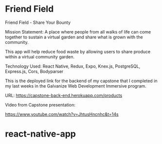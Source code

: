 # Friend Field

Friend Field - Share Your Bounty

Mission Statement: A place where people from all walks of life can come together to sustain a virtual garden and share what is grown with the community.

This app will help reduce food waste by allowing users to share produce within a virtual community garden.

Technology Used: React Native, Redux, Expo, Knex.js, PostgreSQL, Express.js, Cors, Bodyparser

This is the deployed link for the backend of my capstone that I completed in my last weeks in the Galvanize Web Development Immersive program.

URL: https://capstone-back-end.herokuapp.com/products

Video from Capstone presentation:

https://www.youtube.com/watch?v=JhtusHncnhc&t=14s

# react-native-app
